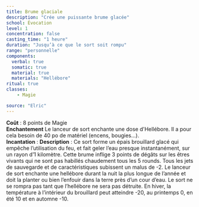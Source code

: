 ```yaml
---
title: Brume glaciale
description: "Crée une puissante brume glacée"
school: Évocation
level: 1
concentration: false
casting_time: "1 heure"
duration: "Jusqu’à ce que le sort soit rompu"
range: "personnelle"
components:
  verbal: true
  somatic: true
  material: true
  materials: "Hellébore"
ritual: true
classes:
    - Magie

source: "Elric"
---
```

**Coût** : 8 points de Magie  
**Enchantement** Le lanceur de sort enchante une dose d'Hellébore. Il a pour cela besoin de 40 po de matériel (encens, bougies...).  
**Incantation** : 
**Description** : Ce sort forme un épais brouillard glacé qui empêche l’utilisation du feu, et fait geler l’eau presque instantanément, sur un rayon d’1 kilomètre. Cette brume inflige 3 points de dégâts sur les êtres vivants qui ne sont pas habillés chaudement tous les 5 rounds. Tous les jets de sauvegarde et de caractéristiques subissent un malus de -2. Le lanceur de sort enchante une hellébore durant la nuit la plus longue de l’année et doit la planter ou bien l’enfouir dans la terre près d’un cour d’eau. Le sort ne se rompra pas tant que l’hellébore ne sera pas détruite. En hiver, la température à l’intérieur du brouillard peut atteindre -20, au printemps 0, en été 10 et en automne -10.  
